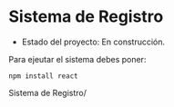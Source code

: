 <H1>Sistema de Registro</H1>

- Estado del proyecto: En construcción.

Para ejeutar el sistema debes poner:

```npm install react```

Sistema de Registro/
